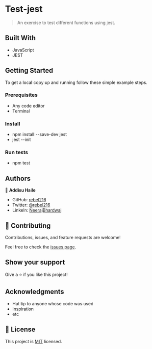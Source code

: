 # Test-jest

> An exercise to test different functions using jest.

## Built With

- JavaScript
- JEST

## Getting Started

To get a local copy up and running follow these simple example steps.

### Prerequisites

- Any code editor
- Terminal

### Install

- npm install --save-dev jest
- jest --init

### Run tests

- npm test

## Authors

👤 **Addisu Haile**

- GitHub: [rebel216](https://github.com/Addisu87)
- Twitter: [@rebel216](https://twitter.com/AddisuTedla)
- LinkeIn: [NeerajBhardwaj]((https://www.linkedin.com/in/neeraj-bhardwaj-06491522a/))

## 🤝 Contributing

Contributions, issues, and feature requests are welcome!

Feel free to check the [issues page](../../issues/).

## Show your support

Give a ⭐️ if you like this project!

## Acknowledgments

- Hat tip to anyone whose code was used
- Inspiration
- etc

## 📝 License

This project is [MIT](./MIT.md) licensed.

